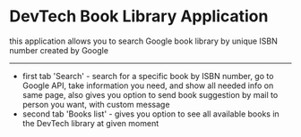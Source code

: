 # DevTech Book Library Application
this application allows you to search Google book library by unique ISBN number created by Google
***
- first tab 'Search' - search for a specific book by ISBN number, go to Google API, take information you need, and show all needed info on same page, also gives you option to send book suggestion by mail to person you want, with custom message
- second tab 'Books list' - gives you option to see all available books in the DevTech library at given moment
